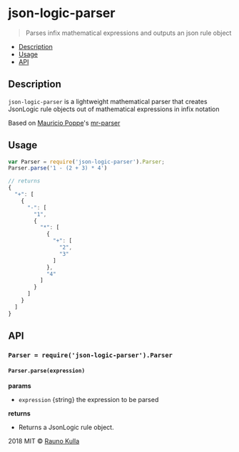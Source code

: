 # json-logic-parser 


> Parses infix mathematical expressions and outputs an json rule object


- [Description](#description)
- [Usage](#usage)
- [API](#api)

## Description

`json-logic-parser` is a lightweight mathematical parser that creates JsonLogic rule objects out of mathematical expressions in infix notation

Based on [Mauricio Poppe]'s [mr-parser]


## Usage

```js
var Parser = require('json-logic-parser').Parser;
Parser.parse('1 - (2 + 3) * 4')

// returns
{
  "+": [
    {
      "-": [
        "1",
        {
          "*": [
            {
              "+": [
                "2",
                "3"
              ]
            },
            "4"
          ]
        }
      ]
    }
  ]
}
```

## API

### `Parser = require('json-logic-parser').Parser`

#### `Parser.parse(expression)`

**params**
* `expression` {string} the expression to be parsed

**returns**
* Returns a JsonLogic rule object.

[mr-parser]: https://github.com/mauriciopoppe/mr-parser
[Mauricio Poppe]: https://github.com/mauriciopoppe
[Rauno Kulla]: https://github.com/raunokulla

2018 MIT © [Rauno Kulla]()
